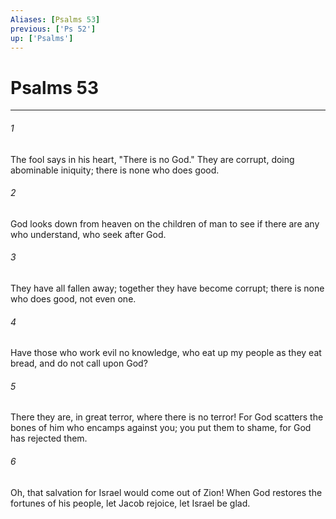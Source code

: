 ```yaml
---
Aliases: [Psalms 53]
previous: ['Ps 52']
up: ['Psalms']
---
```

# Psalms 53

***

 

###### 1 
The fool says in his heart, "There is no God." 
 They are corrupt, doing abominable iniquity; 
 there is none who does good.
 
 

###### 2 
God looks down from heaven 
 on the children of man 
 to see if there are any who understand, 
 who seek after God.
 
 

###### 3 
They have all fallen away; 
 together they have become corrupt; 
 there is none who does good, 
 not even one.
 
 

###### 4 
Have those who work evil no knowledge, 
 who eat up my people as they eat bread, 
 and do not call upon God?
 
 

###### 5 
There they are, in great terror, 
 where there is no terror! 
 For God scatters the bones of him who encamps against you; 
 you put them to shame, for God has rejected them.
 
 

###### 6 
Oh, that salvation for Israel would come out of Zion! 
 When God restores the fortunes of his people, 
 let Jacob rejoice, let Israel be glad.
 
